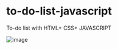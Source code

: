 # to-do-list-javascript
To-do list with HTML+ CSS+ JAVASCRIPT

![image](https://github.com/user-attachments/assets/034208fa-e29b-4913-8ab7-e31bbd420f22)
